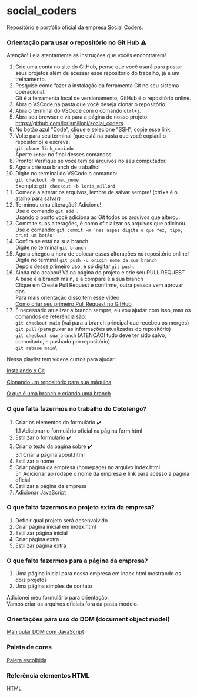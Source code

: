 # social_coders
Repositório e portfólio oficial da empresa Social Coders.

### Orientação para usar o repositório no Git Hub :warning: 
Atenção! Leia atentamente as instruções que vocês encontrarem!

1. Crie uma conta no site do GitHub, pense que você usará para postar seus projetos além de acessar esse repositório do trabalho, já é um treinamento.
2. Pesquise como fazer a instalação da ferramenta Git no seu sistema operacional.\
   Git é a ferramenta local de versionamento, GitHub é o repositório online.
3. Abra o VSCode na pasta que você deseja clonar o repositório.
4. Abra o terminal do VSCode com o comando `ctrl+j`.
5. Abra seu browser e vá para a página do nosso projeto: https://github.com/lorismilloni/social_coders
6. No botão azul "Code", clique e selecione "SSH", copie esse link.
7. Volte para seu terminal (que está na pasta que você copiará o repositório) e escreva:\
   `git clone link_copiado`\
   Aperte `enter` no final desses comandos.
8. Pronto! Verifique se você tem os arquivos no seu computador.
9. Agora crie sua branch de trabalho!
10. Digite no terminal do VSCode o comando:\
    `git checkout -b meu_nome`\
    Exemplo: `git checkout -b loris_milloni`
11. Comece a alterar os arquivos, lembre de salvar sempre! (ctrl+s é o atalho para salvar)
12. Terminou uma alteração? Adicione!\
    Use o comando `git add .`\
    Usando o ponto você adiciona ao Git todos os arquivos que alterou.
13. Commite suas alterações, é como oficializar os arquivos que adicinou.\
    Use o comando: `git commit -m 'nas aspas digite o que fez, tipo, criei um botão'`
14. Confira se está na sua branch\
    Digite no terminal `git branch`
15. Agora chegou a hora de colocar essas alterações no repositório online!
    Digite no terminal `git push -u origin nome_da_sua_branch`\
    Depois desse primeiro uso, é só digitar `git push`.
16. Ainda não acabou! Vá na página do projeto e crie seu PULL REQUEST\
    A base é a branch main, e a compare é a sua branch\
    Clique em Create Pull Request e confirme, outra pessoa vem aprovar dps\
    Para mais orientação disso tem esse vídeo\
    [Como criar seu primeiro Pull Request no GitHub](https://www.youtube.com/watch?v=Du04jBWrv4A)
17. É necessário atualizar a branch sempre, eu vou ajudar com isso, mas os comandos de referência são:\
    `git checkout main` (vai para a branch principal que recebeu os merges)\
    `git pull` (para puxar as informações atualizadas do repositório)\
    `git checkout sua_branch` (ATENÇÃO! tudo deve ter sido salvo, commitado, e pushado pro repositório)\
    `git rebase main`\

Nessa playlist tem vídeos curtos para ajudar:

[Instalando o Git](https://www.youtube.com/watch?v=4IbSXeIFVE4&list=PLlAbYrWSYTiPA2iEiQ2PF_A9j__C4hi0A&index=5)

[Clonando um repositório para sua máquina](https://www.youtube.com/watch?v=WEPB5pDSEIg&list=PLlAbYrWSYTiPA2iEiQ2PF_A9j__C4hi0A&index=17)

[O que é uma branch e criando uma branch](https://www.youtube.com/watch?v=gptt0KjFPR4&list=PLlAbYrWSYTiPA2iEiQ2PF_A9j__C4hi0A&index=19)

### O que falta fazermos no trabalho do Cotolengo? 

1. Criar os elementos do formulário :heavy_check_mark:\
   1.1 Adicionar o formulário oficial na página form.html
2. Estilizar o formulário :heavy_check_mark:
3. Criar o texto da página sobre :heavy_check_mark:\
   3.1 Criar a página about.html
4. Estilizar a home
5. Criar página da empresa (homepage) no arquivo index.html\
   5.1 Adicionar ao rodapé o nome da empresa e link para acesso à página oficial
6. Estilizar a página da empresa
7. Adicionar JavaScript

### O que falta fazermos no projeto extra da empresa?

1. Definir qual projeto será desenvolvido
2. Criar página inicial em index.html
3. Estilizar página inicial
4. Criar página extra
5. Estilizar página extra

### O que falta fazermos para a página da empresa?

1. Uma página inicial para nossa empresa em index.html mostrando os dois projetos
2. Uma página simples de contato

Adicionei meu formulário para orientação.\
Vamos criar os arquivos oficiais fora da pasta modelo.

### Orientações para uso do DOM (document object model)

[Manipular DOM com JavaScript](https://www.youtube.com/watch?v=0dBY09OJm04)

### Paleta de cores

[Paleta escolhida](https://coolors.co/palette/335c67-fff3b0-e09f3e-9e2a2b-540b0e)

### Referência elementos HTML
[HTML](https://developer.mozilla.org/en-US/docs/Web/HTML/Element)

